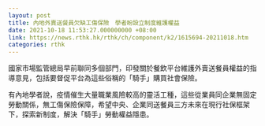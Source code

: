 ```yaml
---
layout: post
title: 內地外賣送餐員欠缺工傷保險　學者盼設立制度維護權益
date: 2021-10-18 11:53:27.000000000 +08:00
link: https://news.rthk.hk/rthk/ch/component/k2/1615694-20211018.htm
categories: rthk
---
```


國家市場監管總局早前聯同多個部門，印發關於餐飲平台維護外賣送餐員權益的指導意見，包括要督促平台為這些俗稱的「騎手」購買社會保險。

有內地學者說，疫情催生大量職業風險較高的靈活工種，這些從業員同企業無固定勞動關係，無工傷保險保障，希望中央、企業同送餐員三方未來在現行社保框架下，探索新制度，解決「騎手」勞動權益隱患。
